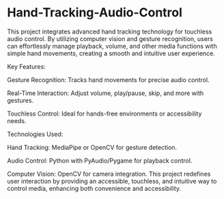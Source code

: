 # Hand-Tracking-Audio-Control
This project integrates advanced hand tracking technology for touchless audio control. By utilizing computer vision and gesture recognition, users can effortlessly manage playback, volume, and other media functions with simple hand movements, creating a smooth and intuitive user experience.

Key Features:

Gesture Recognition: Tracks hand movements for precise audio control.

Real-Time Interaction: Adjust volume, play/pause, skip, and more with gestures.

Touchless Control: Ideal for hands-free environments or accessibility needs.

Technologies Used:

Hand Tracking: MediaPipe or OpenCV for gesture detection.

Audio Control: Python with PyAudio/Pygame for playback control.

Computer Vision: OpenCV for camera integration.
This project redefines user interaction by providing an accessible, touchless, and intuitive way to control media, enhancing both convenience and accessibility.
